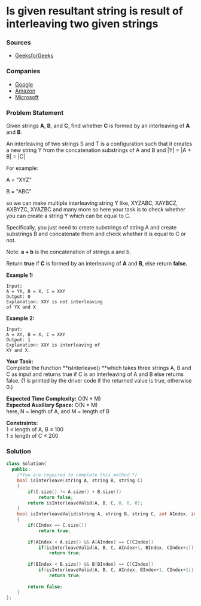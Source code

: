# Is given resultant string is result of interleaving two given strings

### Sources

* [GeeksforGeeks](https://practice.geeksforgeeks.org/problems/interleaved-strings/1#)

### Companies

* [Google](../../company-based-lists/google.md)
* [Amazon](../../company-based-lists/amazon.md)
* [Microsoft](../../company-based-lists/microsoft.md)

### Problem Statement

Given strings **A**, **B**, and **C**, find whether **C** is formed by an interleaving of **A** and **B**.

An interleaving of two strings S and T is a configuration such that it creates a new string Y from the concatenation substrings of A and B and |Y| = |A + B| = |C|

For example:

A = "XYZ"

B = "ABC"

so we can make multiple interleaving string Y like, XYZABC, XAYBCZ, AXBYZC, XYAZBC and many more so here your task is to check whether you can create a string Y which can be equal to C.

Specifically, you just need to create substrings of string A and create substrings B and concatenate them and check whether it is equal to C or not.

Note: **a + b** is the concatenation of strings a and b.

Return **true** if **C** is formed by an interleaving of **A** and **B**, else return **false.**

**Example 1:**

```
Input:
A = YX, B = X, C = XXY
Output: 0
Explanation: XXY is not interleaving
of YX and X
```

**Example 2:**

```
Input:
A = XY, B = X, C = XXY
Output: 1
Explanation: XXY is interleaving of
XY and X.
```

**Your Task:**\
Complete the function **isInterleave() **which takes three strings A, B and C as input and returns true if C is an interleaving of A and B else returns false. (1 is printed by the driver code if the returned value is true, otherwise 0.)

**Expected Time Complexity:** O(N \* M)\
**Expected Auxiliary Space:** O(N \* M)\
here, N = length of A, and M = length of B

**Constraints:**\
1 ≤ length of A, B ≤ 100\
1 ≤ length of C ≤ 200

### Solution

```cpp
class Solution{
  public:
    /*You are required to complete this method */
    bool isInterleave(string A, string B, string C) 
    {
        if(C.size() != A.size() + B.size())
            return false;
        return isInterleaveValid(A, B, C, 0, 0, 0);
    }
    bool isInterleaveValid(string A, string B, string C, int AIndex, int BIndex, int CIndex)
    {
        if(CIndex == C.size())
            return true;
        
        if(AIndex < A.size() && A[AIndex] == C[CIndex])
            if(isInterleaveValid(A, B, C, AIndex+1, BIndex, CIndex+1))
                return true;
        
        if(BIndex < B.size() && B[BIndex] == C[CIndex])
            if(isInterleaveValid(A, B, C, AIndex, BIndex+1, CIndex+1))
                return true;
        
        return false;
    }                      
};
```
